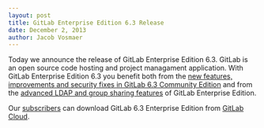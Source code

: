 ```yaml
---
layout: post
title: GitLab Enterprise Edition 6.3 Release
date: December 2, 2013
author: Jacob Vosmaer
---
```

Today we announce the release of GitLab Enterprise Edition 6.3. 
GitLab is an open source code hosting and project managament application.
With GitLab Enterprise Edition 6.3 you benefit both from the [new features, improvements and security fixes in GitLab 6.3 Community Edition](/2013/12/05/gitlab-ce-6-dot-3-dot-1-released/) and from the [advanced LDAP and group sharing features](/gitlab-ee/) of GitLab Enterprise Edition.

Our [subscribers](https://www.gitlab.com/subscription/) can download GitLab 6.3 Enterprise Edition from [GitLab Cloud](https://gitlab.com).
